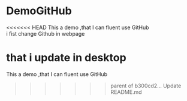 # DemoGitHub
<<<<<<< HEAD
This a demo ,that I can fluent use GitHub  
 i fist change Github in webpage


that i update in desktop
=======
This a demo ,that I can fluent use GitHub
>>>>>>> parent of b300cd2... Update README.md
